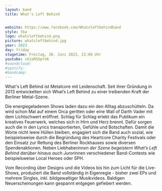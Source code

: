 ```yaml
---
layout: band
title: What's Left Behind


website: https://www.facebook.com/Whatsleftbehindband
style: tba
logo: whatsleftbehind.png
picture: whatsleftbehind.jpg
year: 2023
day: friday
stagetime: Freitag, 30. Juni 2023, 21:00 Uhr
youtube: sXioRSGptVA
#soundcloud:
#spotify:
#bandcamp:
---
```


What's Left Behind ist Metalcore mit Leidenschaft. Seit ihrer Gründung in 2013
entwickelten sich What’s Left Behind zu einer treibenden Kraft der Berliner
Metal-Szene.

Die energiegeladenen Shows laden dazu ein den Alltag abzuschütteln. Da wird
schon Mal auf einem Orca geritten oder eine Wall of Darth Vader mit dem
Lichtschwert eröffnet. Schlag für Schlag erlebt das Publikum ein kreatives
Feuerwerk, welches sich in Hirn und Herz brennt. Dafür sorgen auch die in den
Lyrics transportierten, Gefühle und Botschaften. Damit die Worte nicht leere
Hüllen bleiben, engagiert sich die Band auch sozial, wie beispielsweise durch
die Begründung des Heartcore Charity Festivals oder den Einsatz zur Rettung des
Berliner Rockhauses sowie diversen Spendenaktionen. Neben Liebhaber*innen der
Szene begeistern What’s Left Behind darüber hinaus auch Juror*innen
verschiedener Band-Contests wie beispielsweise Local Heroes oder SPH.

Vom Recording über Designs und die Videos bis hin zum Licht für die Live-Shows,
produziert die Band vollständig in Eigenregie - bisher zwei EPs und mehrere
Singles, inkl. bildgewaltiger Musikvideos. Baldigen Neuerscheinungen kann
gespannt entgegen gefiebert werden.
